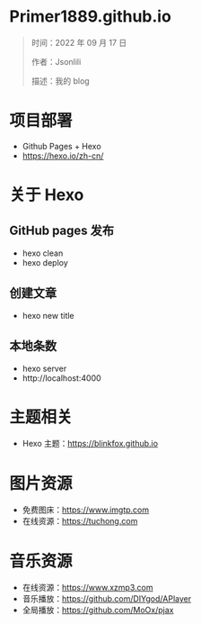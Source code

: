 # Primer1889.github.io

> 时间：2022 年 09 月 17 日
>
> 作者：Jsonlili
>
> 描述：我的 blog

# 项目部署
- Github Pages + Hexo
- https://hexo.io/zh-cn/


# 关于 Hexo

## GitHub pages 发布
- hexo clean
- hexo deploy

## 创建文章
- hexo new title

## 本地条数
- hexo server
- http://localhost:4000


# 主题相关
- Hexo 主题：https://blinkfox.github.io


# 图片资源
- 免费图床：https://www.imgtp.com
- 在线资源：https://tuchong.com


# 音乐资源
- 在线资源：https://www.xzmp3.com
- 音乐播放：https://github.com/DIYgod/APlayer
- 全局播放：https://github.com/MoOx/pjax